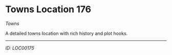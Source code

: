 # Towns Location 176

*Towns*

A detailed towns location with rich history and plot hooks.

---
*ID: LOC00175*